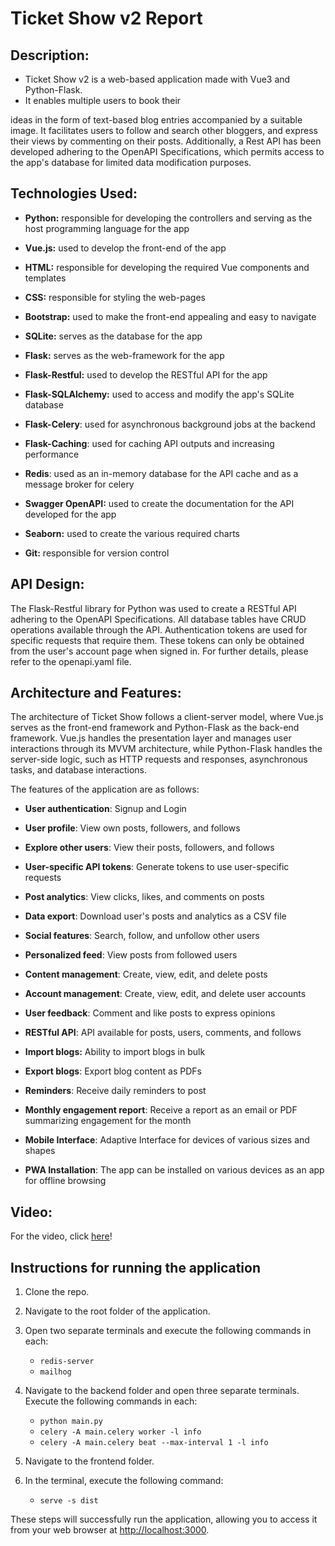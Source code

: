 # Ticket Show v2 Report

## Description:

- Ticket Show v2 is a web-based application made with Vue3 and Python-Flask. 
- It enables multiple users to book their 



ideas in the form of text-based
blog entries accompanied by a suitable image. It facilitates users to
follow and search other bloggers, and express their views by commenting
on their posts. Additionally, a Rest API has been developed adhering to
the OpenAPI Specifications, which permits access to the app\'s database
for limited data modification purposes.

## Technologies Used:

-   **Python:** responsible for developing the controllers and serving
    as the host programming language for the app

-   **Vue.js:** used to develop the front-end of the app

-   **HTML:** responsible for developing the required Vue components and
    templates

-   **CSS:** responsible for styling the web-pages

-   **Bootstrap:** used to make the front-end appealing and easy to
    navigate

-   **SQLite:** serves as the database for the app

-   **Flask:** serves as the web-framework for the app

-   **Flask-Restful:** used to develop the RESTful API for the app

-   **Flask-SQLAlchemy:** used to access and modify the app\'s SQLite
    database

-   **Flask-Celery**: used for asynchronous background jobs at the
    backend

-   **Flask-Caching**: used for caching API outputs and increasing
    performance

-   **Redis**: used as an in-memory database for the API cache and as a
    message broker for celery

-   **Swagger OpenAPI:** used to create the documentation for the API
    developed for the app

-   **Seaborn:** used to create the various required charts

-   **Git:** responsible for version control

## API Design:

The Flask-Restful library for Python was used to create a RESTful API
adhering to the OpenAPI Specifications. 
All database tables have CRUD operations available through the API. 
Authentication tokens are used for specific requests that require them. 
These tokens can only be obtained from the user\'s account page when signed in. For further details,
please refer to the openapi.yaml file.

## Architecture and Features:

The architecture of Ticket Show follows a client-server model, where
Vue.js serves as the front-end framework and Python-Flask as the
back-end framework. Vue.js handles the presentation layer and manages
user interactions through its MVVM architecture, while Python-Flask
handles the server-side logic, such as HTTP requests and responses,
asynchronous tasks, and database interactions.

The features of the application are as follows:

-   **User authentication**: Signup and Login

-   **User profile**: View own posts, followers, and follows

-   **Explore other users**: View their posts, followers, and follows

-   **User-specific API tokens**: Generate tokens to use user-specific
    requests

-   **Post analytics**: View clicks, likes, and comments on posts

-   **Data export**: Download user\'s posts and analytics as a CSV file

-   **Social features**: Search, follow, and unfollow other users

-   **Personalized feed**: View posts from followed users

-   **Content management**: Create, view, edit, and delete posts

-   **Account management**: Create, view, edit, and delete user accounts

-   **User feedback**: Comment and like posts to express opinions

-   **RESTful API**: API available for posts, users, comments, and
    follows

-   **Import blogs:** Ability to import blogs in bulk

-   **Export blogs**: Export blog content as PDFs

-   **Reminders**: Receive daily reminders to post

-   **Monthly engagement report**: Receive a report as an email or PDF
    summarizing engagement for the month

-   **Mobile Interface**: Adaptive Interface for devices of various
    sizes and shapes

-   **PWA Installation**: The app can be installed on various devices as
    an app for offline browsing

## Video:

For the video, click
[here](https://drive.google.com/file/d/1m0fumBfuETH1ZQDZ2E0Zuaw2iBo1-d8x/view?usp=sharing)!

## Instructions for running the application

1. Clone the repo.
2. Navigate to the root folder of the application.
3. Open two separate terminals and execute the following commands in each:

    * `redis-server`
    * `mailhog`
4. Navigate to the backend folder and open three separate terminals. Execute the following commands in each:

    * `python main.py`
    * `celery -A main.celery worker -l info`
    * `celery -A main.celery beat --max-interval 1 -l info`
5. Navigate to the frontend folder.
6. In the terminal, execute the following command:

    * `serve -s dist`

These steps will successfully run the application, allowing you to access it from your web browser at [http://localhost:3000](http://localhost:3000).
